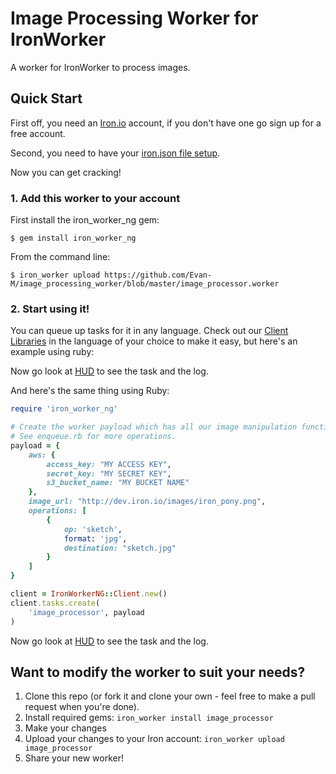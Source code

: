 Image Processing Worker for IronWorker
================================

A worker for IronWorker to process images.

## Quick Start

First off, you need an [Iron.io](http://www.iron.io) account, if you don't have one go sign up for a free account.

Second, you need to have your [iron.json file setup](http://dev.iron.io/worker/reference/configuration/).

Now you can get cracking!

### 1. Add this worker to your account

First install the iron_worker_ng gem:

```
$ gem install iron_worker_ng
```

From the command line:

```
$ iron_worker upload https://github.com/Evan-M/image_processing_worker/blob/master/image_processor.worker
```

### 2. Start using it!

You can queue up tasks for it in any language. Check out our [Client Libraries](http://dev.iron.io/worker/)
in the language of your choice to make it easy, but here's an example using ruby:

Now go look at [HUD](http://hud.iron.io) to see the task and the log.

And here's the same thing using Ruby:

```ruby
require 'iron_worker_ng'

# Create the worker payload which has all our image manipulation functions we want to perform.
# See enqueue.rb for more operations.
payload = {
    aws: {
        access_key: "MY ACCESS KEY",
        secret_key: "MY SECRET KEY",
        s3_bucket_name: "MY BUCKET NAME"
    },
    image_url: "http://dev.iron.io/images/iron_pony.png",
    operations: [
        {
            op: 'sketch',
            format: 'jpg',
            destination: "sketch.jpg"
        }
    ]
}

client = IronWorkerNG::Client.new()
client.tasks.create(
    'image_processor', payload
)
```

Now go look at [HUD](http://hud.iron.io) to see the task and the log.

## Want to modify the worker to suit your needs?

1. Clone this repo (or fork it and clone your own - feel free to make a pull request when you're done).
1. Install required gems: `iron_worker install image_processor`
1. Make your changes
1. Upload your changes to your Iron account: `iron_worker upload image_processor`
1. Share your new worker!

